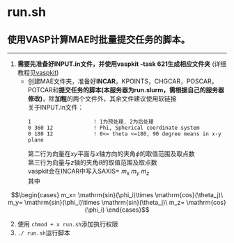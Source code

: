 # run.sh
## 使用VASP计算MAE时批量提交任务的脚本。
***
1. **需要先准备好INPUT.in文件，并使用vaspkit -task 621生成相应文件夹** (详细教程见[vaspkit](https://mp.weixin.qq.com/s/IWjShP26k90q-2GJ429vYA))
    - 创建MAE文件夹，准备好**INCAR**，KPOINTS，CHGCAR，POSCAR，POTCAR和**提交任务的脚本(本服务器为run.slurm，需根据自己的服务器修改)**，除**加粗**的两个文件外，其余文件建议使用软链接 \
      关于INPUT.in文件：
      ```
      1                    ! 1为预处理, 2为后处理 
      0 360 12             ! Phi, Spherical coordinate system 
      0 180 12             ! 0<= theta <=180, 90 degree means in x-y plane
      ```
      第二行为向量在$`xy`$平面与$`x`$轴方向的夹角$`\phi`$的取值范围及取点数 \
      第三行为向量与$`z`$轴的夹角$`\theta`$的取值范围及取点数 \
      vaspkit会在INCAR中写入$`\mathrm{SAXIS}= \ m_x\ m_y\ m_z`$ \
      其中
```math
\begin{cases}
m_x= \mathrm{sin}(\phi_i)\times \mathrm{cos}(\theta_j)\
m_y= \mathrm{sin}(\phi_i)\times \mathrm{sin}(\theta_j)\
m_z= \mathrm{cos}(\phi_i)
\end{cases}
```
2. 使用 ``` chmod + x run.sh ```添加执行权限
3. ``` ./ run.sh ```运行脚本
